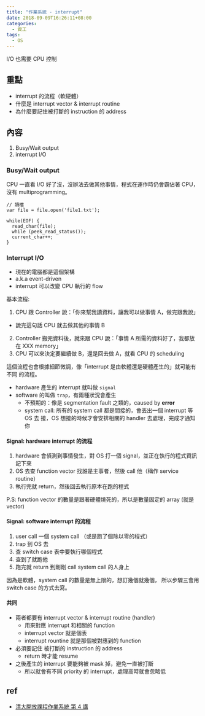 ```yaml
---
title: "作業系統 - interrupt"
date: 2018-09-09T16:26:11+08:00
categories:
  - 資工
tags:
  - OS
---
```


I/O 也需要 CPU 控制


## 重點

- interrupt 的流程（軟硬體）
- 什麼是 interrupt vector & interrupt routine
- 為什麼要記住被打斷的 instruction 的 address


## 內容

1. Busy/Wait output
2. interrupt I/O

### Busy/Wait output

CPU 一直看 I/O 好了沒，沒辦法去做其他事情，程式在運作時仍會霸佔著 CPU，
沒有 multiprogramming。

```
// 讀檔
var file = file.open('file1.txt');

while(EOF) {
  read_char(file);
  while (peek_read_status());
  current_char++;
}

```


### Interrupt I/O

- 現在的電腦都是這個架構
- a.k.a event-driven
- interrupt 可以改變 CPU 執行的 flow

基本流程:

1. CPU 跟 Controller 說：「你來幫我讀資料，讓我可以做事情 A，做完跟我說」
  - 說完這句話 CPU 就去做其他的事情 B
2. Controller 搬完資料後，就來跟 CPU 說：「事情 A 所需的資料好了，我都放在 XXX memory」
3. CPU 可以來決定要繼續做 B，還是回去做 A，就看 CPU 的 scheduling

這個流程也會根據細節微調，像「interrupt 是由軟體還是硬體產生的」就可能有不同
的流程。

- hardware 產生的 interrupt 就叫做 `signal`
- software 的叫做 `trap`，有兩種狀況會產生
  - 不預期的：像是 segmentation fault 之類的，caused by **error**
  - system call: 所有的 system call 都是間接的，會丟出一個 interrupt 等 OS 去
    接，OS 想接的時候才會安排相關的 handler 去處理，完成才通知你


#### Signal: hardware interrupt 的流程

1. hardware 會偵測到事情發生，對 OS 打一個 signal，並正在執行的程式資訊記下來
2. OS 去查 function vector 找誰是主事者，然後 call 他（稱作 service routine）
3. 執行完就 return，然後回去執行原本在跑的程式

P.S: function vector 的數量是跟著硬體燒死的，所以是數量固定的 array (就是 vector)


#### Signal: software interrupt 的流程

1. user call 一個 system call （或是跑了個除以零的程式）
2. trap 到 OS 去
3. 查 switch case 表中要執行哪個程式
4. 查到了就跑他
5. 跑完就 return 到剛剛 call system call 的人身上

因為是軟體，system call 的數量是無上限的，想訂幾個就幾個，
所以步驟三會用 switch case 的方式去寫。


#### 共同

- 兩者都要有 interrupt vector & interrupt routine (handler)
  - 用來對應 interrupt 和相關的 function
  - interrupt vector 就是個表
  - interrupt rountine 就是那個被對應到的 function
- 必須要記住 被打斷的 instruction 的 address
  - return 時才能 resume
- 之後產生的 interrupt 要能夠被 mask 掉，避免一直被打斷
  - 所以就會有不同 priority 的 interrupt，處理高時就會忽略低

## ref

- [清大開放課程作業系統 第 4 講](http://ocw.nthu.edu.tw/ocw/index.php?page=chapter&cid=141&chid=1840&video_url=http%3A%2F%2Focw.nthu.edu.tw%2Fvideosite%2Findex.php%3Fop%3Dwatch%26id%3D3911%26filename%3D1920_1080_3072.MP4%26type%3Dview%26cid%3D141%26chid%3D1840)
